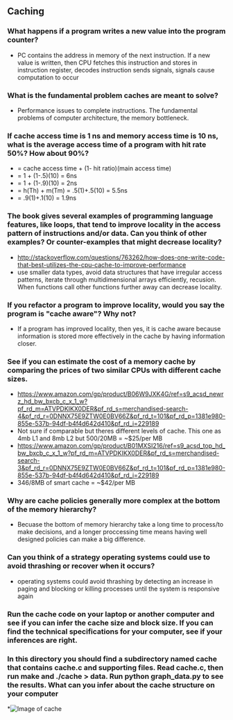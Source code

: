 ## Caching

### What happens if a program writes a new value into the program counter?
  * PC contains the address in memory of the next instruction. If a new value is written, then CPU fetches this instruction and stores in instruction register, decodes instruction sends signals, signals cause computation to occur 
### What is the fundamental problem caches are meant to solve?
  * Performance issues to complete instructions. The fundamental problems of computer architecture, the memory bottleneck.
### If cache access time is 1 ns and memory access time is 10 ns, what is the average access time of a program with hit rate 50%? How about 90%?
  * = cache access time + (1- hit ratio)(main access time) 
  * = 1 + (1-.5)(10) = 6ns
  * = 1 + (1-.9)(10) = 2ns
  * = h(Th) + m(Tm) = .5(1)+.5(10) = 5.5ns
  * = .9(1)+.1(10) = 1.9ns
### The book gives several examples of programming language features, like loops, that tend to improve locality in the access pattern of instructions and/or data. Can you think of other examples? Or counter-examples that might decrease locality?
  * http://stackoverflow.com/questions/763262/how-does-one-write-code-that-best-utilizes-the-cpu-cache-to-improve-performance
  * use smaller data types, avoid data structures that have irregular access patterns, iterate through multidimensional arrays efficiently, recusion. When functions call other functions further away can decrease locality.
### If you refactor a program to improve locality, would you say the program is "cache aware"? Why not?
  * If a program has improved locality, then yes, it is cache aware because information is stored more effectively in the cache by having information closer.
### See if you can estimate the cost of a memory cache by comparing the prices of two similar CPUs with different cache sizes.
  * https://www.amazon.com/gp/product/B06W9JXK4G/ref=s9_acsd_newrz_hd_bw_bxcb_c_x_1_w?pf_rd_m=ATVPDKIKX0DER&pf_rd_s=merchandised-search-4&pf_rd_r=0DNNX75E9ZTW0E0BV66Z&pf_rd_t=101&pf_rd_p=1381e980-855e-537b-94df-b4f4d642d410&pf_rd_i=229189
  * Not sure if comparable but theres different levels of cache. This one as 4mb L1 and 8mb L2 but 500/20MB = ~$25/per MB
  * https://www.amazon.com/gp/product/B01MXSI216/ref=s9_acsd_top_hd_bw_bxcb_c_x_1_w?pf_rd_m=ATVPDKIKX0DER&pf_rd_s=merchandised-search-3&pf_rd_r=0DNNX75E9ZTW0E0BV66Z&pf_rd_t=101&pf_rd_p=1381e980-855e-537b-94df-b4f4d642d410&pf_rd_i=229189
  * 346/8MB of smart cache = ~$42/per MB
### Why are cache policies generally more complex at the bottom of the memory hierarchy?
  * Becuase the bottom of memory hierarchy take a long time to process/to make decisions, and a longer proccessing time means having well designed policies can make a big difference.  
### Can you think of a strategy operating systems could use to avoid thrashing or recover when it occurs?
  * operating systems could avoid thrashing by detecting an increase in paging and blocking or killing processes until the system is responsive again
### Run the cache code on your laptop or another computer and see if you can infer the cache size and block size. If you can find the technical specifications for your computer, see if your inferences are right.
  
### In this directory you should find a subdirectory named cache that contains cache.c and supporting files. Read cache.c, then run make and ./cache > data. Run python graph_data.py to see the results. What can you infer about the cache structure on your computer
 *![Image of cache](https://octodex.github.com/images/yaktocat.png)
